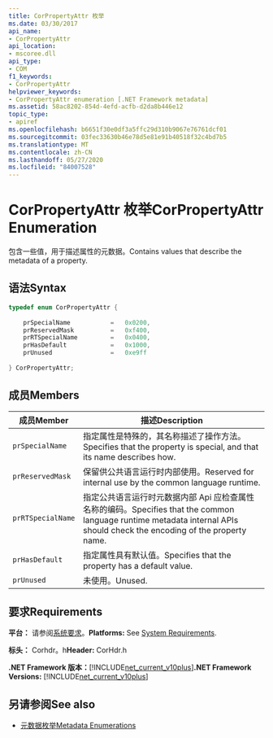 ```yaml
---
title: CorPropertyAttr 枚举
ms.date: 03/30/2017
api_name:
- CorPropertyAttr
api_location:
- mscoree.dll
api_type:
- COM
f1_keywords:
- CorPropertyAttr
helpviewer_keywords:
- CorPropertyAttr enumeration [.NET Framework metadata]
ms.assetid: 58ac8202-854d-4efd-acfb-d2da8b446e12
topic_type:
- apiref
ms.openlocfilehash: b6651f30e0df3a5ffc29d310b9067e76761dcf01
ms.sourcegitcommit: 03fec33630b46e78d5e81e91b40518f32c4bd7b5
ms.translationtype: MT
ms.contentlocale: zh-CN
ms.lasthandoff: 05/27/2020
ms.locfileid: "84007528"
---
```

# <a name="corpropertyattr-enumeration"></a><span data-ttu-id="44554-102">CorPropertyAttr 枚举</span><span class="sxs-lookup"><span data-stu-id="44554-102">CorPropertyAttr Enumeration</span></span>
<span data-ttu-id="44554-103">包含一些值，用于描述属性的元数据。</span><span class="sxs-lookup"><span data-stu-id="44554-103">Contains values that describe the metadata of a property.</span></span>  
  
## <a name="syntax"></a><span data-ttu-id="44554-104">语法</span><span class="sxs-lookup"><span data-stu-id="44554-104">Syntax</span></span>  
  
```cpp  
typedef enum CorPropertyAttr {  
  
    prSpecialName           =   0x0200,
    prReservedMask          =   0xf400,  
    prRTSpecialName         =   0x0400,  
    prHasDefault            =   0x1000,  
    prUnused                =   0xe9ff  
  
} CorPropertyAttr;  
```  
  
## <a name="members"></a><span data-ttu-id="44554-105">成员</span><span class="sxs-lookup"><span data-stu-id="44554-105">Members</span></span>  
  
|<span data-ttu-id="44554-106">成员</span><span class="sxs-lookup"><span data-stu-id="44554-106">Member</span></span>|<span data-ttu-id="44554-107">描述</span><span class="sxs-lookup"><span data-stu-id="44554-107">Description</span></span>|  
|------------|-----------------|  
|`prSpecialName`|<span data-ttu-id="44554-108">指定属性是特殊的，其名称描述了操作方法。</span><span class="sxs-lookup"><span data-stu-id="44554-108">Specifies that the property is special, and that its name describes how.</span></span>|  
|`prReservedMask`|<span data-ttu-id="44554-109">保留供公共语言运行时内部使用。</span><span class="sxs-lookup"><span data-stu-id="44554-109">Reserved for internal use by the common language runtime.</span></span>|  
|`prRTSpecialName`|<span data-ttu-id="44554-110">指定公共语言运行时元数据内部 Api 应检查属性名称的编码。</span><span class="sxs-lookup"><span data-stu-id="44554-110">Specifies that the common language runtime metadata internal APIs should check the encoding of the property name.</span></span>|  
|`prHasDefault`|<span data-ttu-id="44554-111">指定属性具有默认值。</span><span class="sxs-lookup"><span data-stu-id="44554-111">Specifies that the property has a default value.</span></span>|  
|`prUnused`|<span data-ttu-id="44554-112">未使用。</span><span class="sxs-lookup"><span data-stu-id="44554-112">Unused.</span></span>|  
  
## <a name="requirements"></a><span data-ttu-id="44554-113">要求</span><span class="sxs-lookup"><span data-stu-id="44554-113">Requirements</span></span>  
 <span data-ttu-id="44554-114">**平台：** 请参阅[系统要求](../../get-started/system-requirements.md)。</span><span class="sxs-lookup"><span data-stu-id="44554-114">**Platforms:** See [System Requirements](../../get-started/system-requirements.md).</span></span>  
  
 <span data-ttu-id="44554-115">**标头：** Corhdr。h</span><span class="sxs-lookup"><span data-stu-id="44554-115">**Header:** CorHdr.h</span></span>  
  
 <span data-ttu-id="44554-116">**.NET Framework 版本：**[!INCLUDE[net_current_v10plus](../../../../includes/net-current-v10plus-md.md)]</span><span class="sxs-lookup"><span data-stu-id="44554-116">**.NET Framework Versions:** [!INCLUDE[net_current_v10plus](../../../../includes/net-current-v10plus-md.md)]</span></span>  
  
## <a name="see-also"></a><span data-ttu-id="44554-117">另请参阅</span><span class="sxs-lookup"><span data-stu-id="44554-117">See also</span></span>

- [<span data-ttu-id="44554-118">元数据枚举</span><span class="sxs-lookup"><span data-stu-id="44554-118">Metadata Enumerations</span></span>](metadata-enumerations.md)
